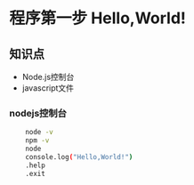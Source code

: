 程序第一步 Hello,World!
===========

## 知识点

* Node.js控制台
* javascript文件

### nodejs控制台
~~~ bash
    node -v
    npm -v
    node 
    console.log("Hello,World!")
    .help
    .exit
~~~

 